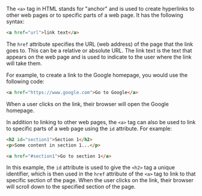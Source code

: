 The `<a>` tag in HTML stands for "anchor" and is used to create hyperlinks to other web pages or to specific parts of a web page. It has the following syntax:

```html
<a href="url">link text</a>
```

The `href` attribute specifies the URL (web address) of the page that the link goes to. This can be a relative or absolute URL. The link text is the text that appears on the web page and is used to indicate to the user where the link will take them.

For example, to create a link to the Google homepage, you would use the following code:

```html
<a href="https://www.google.com">Go to Google</a>
```

When a user clicks on the link, their browser will open the Google homepage.

In addition to linking to other web pages, the `<a>` tag can also be used to link to specific parts of a web page using the `id` attribute. For example:

```html
<h2 id="section1">Section 1</h2>
<p>Some content in section 1...</p>

<a href="#section1">Go to section 1</a>
```

In this example, the `id` attribute is used to give the `<h2>` tag a unique identifier, which is then used in the `href` attribute of the `<a>` tag to link to that specific section of the page. When the user clicks on the link, their browser will scroll down to the specified section of the page.